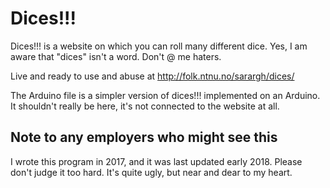 # Dices!!!
Dices!!! is a website on which you can roll many different dice. Yes, I am aware that "dices" isn't a word. Don't @ me haters.

Live and ready to use and abuse at http://folk.ntnu.no/sarargh/dices/

The Arduino file is a simpler version of dices!!! implemented on an Arduino. It shouldn't really be here, it's not connected to the website at all.

## Note to any employers who might see this
I wrote this program in 2017, and it was last updated early 2018. Please don't judge it too hard. It's quite ugly, but near and dear to my heart.
